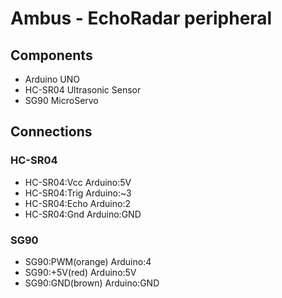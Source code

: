 # Ambus - EchoRadar peripheral

## Components
- Arduino UNO
- HC-SR04 Ultrasonic Sensor
- SG90 MicroServo

## Connections
### HC-SR04
- HC-SR04:Vcc       Arduino:5V
- HC-SR04:Trig      Arduino:~3
- HC-SR04:Echo      Arduino:2
- HC-SR04:Gnd       Arduino:GND
### SG90
- SG90:PWM(orange)  Arduino:4
- SG90:+5V(red)     Arduino:5V
- SG90:GND(brown)   Arduino:GND
